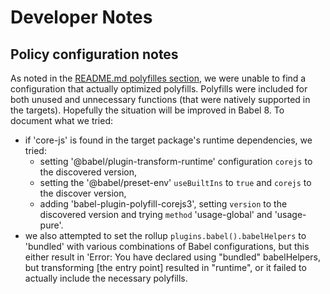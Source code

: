 # Developer Notes

## Policy configuration notes

As noted in the [README.md polyfilles section](./README.md#polyfills), we were unable to find a configuration that actually optimized polyfills. Polyfills were included for both unused and unnecessary functions (that were natively supported in the targets). Hopefully the situation will be improved in Babel 8. To document what we tried:

- if 'core-js' is found in the target package's runtime dependencies, we tried:
  - setting '@babel/plugin-transform-runtime' configuration `corejs` to the discovered version,
  - setting the '@babel/preset-env' `useBuiltIns` to `true` and `corejs` to the discover version,
  - adding 'babel-plugin-polyfill-corejs3', setting `version` to the discovered version and trying `method` 'usage-global' and 'usage-pure'.
- we also attempted to set the rollup `plugins.babel().babelHelpers` to 'bundled' with various combinations of Babel configurations, but this either result in 'Error: You have declared using "bundled" babelHelpers, but transforming [the entry point] resulted in "runtime", or it failed to actually include the necessary polyfills.